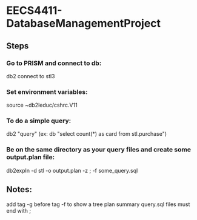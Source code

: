 # EECS4411-DatabaseManagementProject

## Steps

### Go to PRISM and connect to db:
db2 connect to stl3

### Set environment variables:
source ~db2leduc/cshrc.V11

### To do a simple query:
db2 "query"  (ex: db "select count(*) as card from stl.purchase")

### Be on the same directory as your query files and create some output.plan file:
db2expln -d stl -o output.plan -z \; -f some_query.sql

## Notes:
add tag -g before tag -f to show a tree plan summary
query.sql files must end with ;
